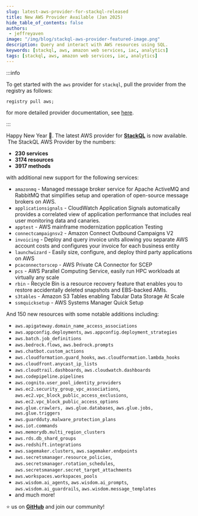 ```yaml
---
slug: latest-aws-provider-for-stackql-released
title: New AWS Provider Available (Jan 2025)
hide_table_of_contents: false
authors:  
 - jeffreyaven
image: "/img/blog/stackql-aws-provider-featured-image.png"
description: Query and interact with AWS resources using SQL.
keywords: [stackql, aws, amazon web services, iac, analytics]
tags: [stackql, aws, amazon web services, iac, analytics]
---
```


:::info

To get started with the `aws` provider for `stackql`, pull the provider from the registry as follows:  

```
registry pull aws;
```

for more detailed provider documentation, see [here](https://aws.stackql.io/providers/aws/).

:::

Happy New Year 🎉.  The latest AWS provider for [__StackQL__](https://github.com/stackql/stackql) is now available.  The StackQL AWS Provider by the numbers:

- __230 services__
- __3174 resources__
- __3917 methods__

with additional new support for the following services:

- `amazonmq` - Managed message broker service for Apache ActiveMQ and RabbitMQ that simplifies setup and operation of open-source message brokers on AWS.
- `applicationsignals` - CloudWatch Application Signals automatically provides a correlated view of application performance that includes real user monitoring data and canaries.
- `apptest` - AWS mainframe modernization ppplication Testing
- `connectcampaignsv2` - Amazon Connect Outbound Campaigns V2
- `invoicing` - Deploy and query invoice units allowing you separate AWS account costs and configures your invoice for each business entity
- `launchwizard` - Easily size, configure, and deploy third party applications on AWS
- `pcaconnectorscep` - AWS Private CA Connector for SCEP
- `pcs` - AWS Parallel Computing Service, easily run HPC workloads at virtually any scale
- `rbin` - Recycle Bin is a resource recovery feature that enables you to restore accidentally deleted snapshots and EBS-backed AMIs. 
- `s3tables` - Amazon S3 Tables enabling Tabular Data Storage At Scale
- `ssmquicksetup` - AWS Systems Manager Quick Setup

And 150 new resources with some notable additions including:

- `aws.apigateway.domain_name_access_associations`
- `aws.appconfig.deployments`, `aws.appconfig.deployment_strategies`
- `aws.batch.job_definitions`
- `aws.bedrock.flows`, `aws.bedrock.prompts`
- `aws.chatbot.custom_actions`
- `aws.cloudformation.guard_hooks`, `aws.cloudformation.lambda_hooks`
- `aws.cloudfront.anycast_ip_lists`
- `aws.cloudtrail.dashboards`, `aws.cloudwatch.dashboards`
- `aws.codepipeline.pipelines`
- `aws.cognito.user_pool_identity_providers`
- `aws.ec2.security_group_vpc_associations`, `aws.ec2.vpc_block_public_access_exclusions`, `aws.ec2.vpc_block_public_access_options`
- `aws.glue.crawlers, aws.glue.databases`, `aws.glue.jobs, aws.glue.triggers`
- `aws.guardduty.malware_protection_plans`
- `aws.iot.commands`
- `aws.memorydb.multi_region_clusters`
- `aws.rds.db_shard_groups`
- `aws.redshift.integrations`
- `aws.sagemaker.clusters`, `aws.sagemaker.endpoints`
- `aws.secretsmanager.resource_policies`, `aws.secretsmanager.rotation_schedules`, `aws.secretsmanager.secret_target_attachments`
- `aws.workspaces.workspaces_pools`
- `aws.wisdom.ai_agents`, `aws.wisdom.ai_prompts`, `aws.wisdom.ai_guardrails`, `aws.wisdom.message_templates`
- and much more!

⭐ us on [__GitHub__](https://github.com/stackql/stackql) and join our community!